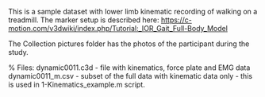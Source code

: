 This is a sample dataset with lower limb kinematic recording of walking on a treadmill.
The marker setup is described here: https://c-motion.com/v3dwiki/index.php/Tutorial:_IOR_Gait_Full-Body_Model

The Collection pictures folder has the photos of the participant during the study.

% Files:
dynamic0011.c3d - file with kinematics, force plate and EMG data
dynamic0011_m.csv - subset of the full data with kinematic data only - this is used in 1-Kinematics_example.m script.
